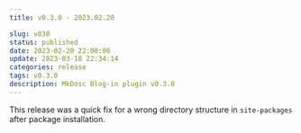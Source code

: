 ```yaml
---
title: v0.3.0 - 2023.02.20

slug: v030
status: published
date: 2023-02-20 22:00:00
update: 2023-03-18 22:34:14
categories: release
tags: v0.3.0
description: MkDosc Blog-in plugin v0.3.0
---
```


This release was a quick fix for a wrong directory structure in `site-packages` after package installation.
